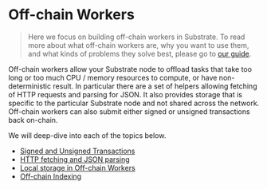 # Off-chain Workers

> Here we focus on building off-chain workers in Substrate. To read more about what off-chain
> workers are, why you want to use them, and what kinds of problems they solve best, please go to
> [our guide](https://substrate.dev/docs/en/knowledgebase/learn-substrate/off-chain-features#off-chain-workers).

Off-chain workers allow your Substrate node to offload tasks that take too long or too much CPU /
memory resources to compute, or have non-deterministic result. In particular there are a set of
helpers allowing fetching of HTTP requests and parsing for JSON. It also provides storage that is
specific to the particular Substrate node and not shared across the network. Off-chain workers can
also submit either signed or unsigned transactions back on-chain.

We will deep-dive into each of the topics below.

- [Signed and Unsigned Transactions](./transactions.md)
- [HTTP fetching and JSON parsing](./http-json.md)
- [Local storage in Off-chain Workers](./storage.md)
- [Off-chain Indexing](./indexing.md)
